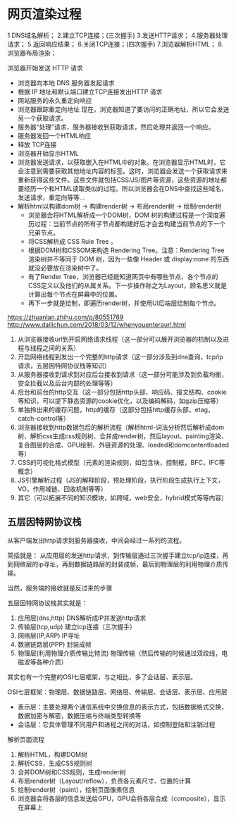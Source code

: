 # 网页渲染过程
1.DNS域名解析；
2.建立TCP连接；(三次握手)
3.发送HTTP请求；
4.服务器处理请求；
5.返回响应结果；
6.关闭TCP连接；(四次握手)
7.浏览器解析HTML；
8.浏览器布局渲染；




浏览器开始发送 HTTP 请求
- 浏览器向本地 DNS 服务器发起请求
- 根据 IP 地址和默认端口建立TCP连接发出HTTP 请求
- 网站服务的永久重定向响应
- 浏览器跟踪重定向地址 现在，浏览器知道了要访问的正确地址，所以它会发送另一个获取请求。
- 服务器“处理”请求，服务器接收到获取请求，然后处理并返回一个响应。
- 服务器发回一个HTML响应
- 释放 TCP连接
- 浏览器开始显示HTML
- 浏览器发送请求，以获取嵌入在HTML中的对象。在浏览器显示HTML时，它会注意到需要获取其他地址内容的标签。这时，浏览器会发送一个获取请求来重新获得这些文件。这些文件就包括CSS/JS/图片等资源，这些资源的地址都要经历一个和HTML读取类似的过程。所以浏览器会在DNS中查找这些域名，发送请求，重定向等等…
- 解析html以构建dom树 -> 构建render树 -> 布局render树 -> 绘制render树
    - 浏览器会将HTML解析成一个DOM树，DOM 树的构建过程是一个深度遍历过程：当前节点的所有子节点都构建好后才会去构建当前节点的下一个兄弟节点。
    - 将CSS解析成 CSS Rule Tree 。
    - 根据DOM树和CSSOM来构造 Rendering Tree。注意：Rendering Tree 渲染树并不等同于 DOM 树，因为一些像 Header 或 display:none 的东西就没必要放在渲染树中了。
    - 有了Render Tree，浏览器已经能知道网页中有哪些节点、各个节点的CSS定义以及他们的从属关系。下一步操作称之为Layout，顾名思义就是计算出每个节点在屏幕中的位置。
    - 再下一步就是绘制，即遍历render树，并使用UI后端层绘制每个节点。



https://zhuanlan.zhihu.com/p/80551769
http://www.dailichun.com/2018/03/12/whenyouenteraurl.html
1. 从浏览器接收url到开启网络请求线程（这一部分可以展开浏览器的机制以及进程与线程之间的关系）
2. 开启网络线程到发出一个完整的http请求（这一部分涉及到dns查询，tcp/ip请求，五层因特网协议栈等知识）
3. 从服务器接收到请求到对应后台接收到请求（这一部分可能涉及到负载均衡，安全拦截以及后台内部的处理等等）
4. 后台和前台的http交互（这一部分包括http头部、响应码、报文结构、cookie等知识，可以提下静态资源的cookie优化，以及编码解码，如gzip压缩等）
5. 单独拎出来的缓存问题，http的缓存（这部分包括http缓存头部，etag，catch-control等）
6. 浏览器接收到http数据包后的解析流程（解析html-词法分析然后解析成dom树、解析css生成css规则树、合并成render树，然后layout、painting渲染、复合图层的合成、GPU绘制、外链资源的处理、loaded和domcontentloaded等）
7. CSS的可视化格式模型（元素的渲染规则，如包含块，控制框，BFC，IFC等概念）
8. JS引擎解析过程（JS的解释阶段，预处理阶段，执行阶段生成执行上下文，VO，作用域链、回收机制等等）
9. 其它（可以拓展不同的知识模块，如跨域，web安全，hybrid模式等等内容）


## 五层因特网协议栈
从客户端发出http请求到服务器接收，中间会经过一系列的流程。

简括就是：
从应用层的发送http请求，到传输层通过三次握手建立tcp/ip连接，再到网络层的ip寻址，再到数据链路层的封装成帧，最后到物理层的利用物理介质传输。

当然，服务端的接收就是反过来的步骤

五层因特网协议栈其实就是：
1. 应用层(dns,http) DNS解析成IP并发送http请求
2. 传输层(tcp,udp) 建立tcp连接（三次握手）
3. 网络层(IP,ARP) IP寻址
4. 数据链路层(PPP) 封装成帧
5. 物理层(利用物理介质传输比特流) 物理传输（然后传输的时候通过双绞线，电磁波等各种介质）

其实也有一个完整的OSI七层框架，与之相比，多了会话层、表示层。

OSI七层框架：物理层、数据链路层、网络层、传输层、会话层、表示层、应用层
- 表示层：主要处理两个通信系统中交换信息的表示方式，包括数据格式交换，数据加密与解密，数据压缩与终端类型转换等
- 会话层：它具体管理不同用户和进程之间的对话，如控制登陆和注销过程


解析页面流程
1. 解析HTML，构建DOM树
2. 解析CSS，生成CSS规则树
3. 合并DOM树和CSS规则，生成render树
4. 布局render树（Layout/reflow），负责各元素尺寸、位置的计算
5. 绘制render树（paint），绘制页面像素信息
6. 浏览器会将各层的信息发送给GPU，GPU会将各层合成（composite），显示在屏幕上

